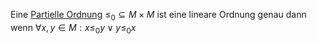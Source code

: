 Eine [Partielle Ordnung](Partielle%20Ordnung.md) $\leq_0 \subseteq M\times M$ ist eine lineare Ordnung genau dann wenn $\forall x, y \in M: x\leq_0 y \lor y \leq_0 x$

